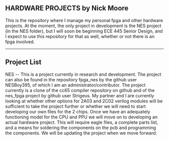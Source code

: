 HARDWARE PROJECTS by Nick Moore
---------------------------
This is the repository where I manage my personal fpga and other hardware projects.  At the moment, the only project in development is the NES project (in the NES folder), but I will soon be beginning ECE 445 Senior Design, and I expect to use this repository for that as well, whether or not there is an fpga involved.  

------------
Project List
------------
NES -- This is a project currently in research and development.  The project can also be found in the repository fpga_nes by the github user NESBoy395, of which I am an administrator/contributor.  The project currently is a clone of the cc65 compiler repository on github and of the nes_fpga project by github user Strigeus.  My partner and I are currently looking at whether other options for 2A03 and 2C02 verilog modules will be sufficient to take the project further or whether we will need to start developing our own files for the 2 chips.  Once we have an adequately functioning model for the CPU and PPU we will move on to developing an actual hardware project.  This will require eagle files, a complete parts list, and a means for soldering the components on the pcb and programming the components.  We will be updating the project when we move forward.     

